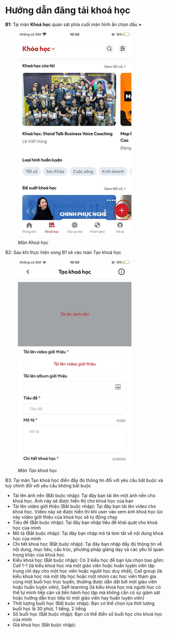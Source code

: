 # Hướng dẫn đăng tải khoá học

**B1:** Tại màn **Khoá học** quan sát phía cuối màn hình ấn chọn dấu **+**&#x20;

<figure><img src="../.gitbook/assets/photo_2024-06-20_10-54-43.jpg" alt="" width="360"><figcaption><p><em>Màn Khoá học</em> </p></figcaption></figure>

B2: Sau khi thực hiện xong B1 sẽ vào màn Tạo khoá học&#x20;

<figure><img src="../.gitbook/assets/photo_2024-06-20_10-57-00.jpg" alt="" width="360"><figcaption><p><em>Màn Tạo khoá học</em></p></figcaption></figure>

B3: Tại màn Tạo khoá học điền đầy đủ thông tin đối với yêu cầu bắt buộc và tuỳ chỉnh đối với yêu cầu không bắt buộc

* Tải lên ảnh nền (Bắt buộc nhập): Tại đây bạn tải lên một ảnh nền cho khoá học. Ảnh này sẽ được hiển thị cho khoá học của bạn&#x20;
* Tải lên video giới thiệu (Bắt buộc nhập): Tại đây bạn tải lên video cho khoá học. Video này sẽ được hiển thi khi user vào xem ảnh khoá học lúc này video giới thiệu của khoá học sẽ tự động chạy&#x20;
* Tiêu đề (Bắt buộc nhập): Tại đây bạn nhập tiêu đề khái quát cho khoá học của mình
* Mô tả (Bắt buộc nhập): Tại đây bạn nhập mô tả tóm tắt về nội dung khoá học của mình
* Chi tiết khoá học (Bắt buộc nhập): Tại đây bạn nhập đầy đủ thông tin về nội dung, mục tiêu, cầu trúc, phương pháp giảng dạy và các yếu tố quan trọng khác của khoá học
* Kiểu khoá học (Bắt buộc nhập): Có 3 kiểu học để bạn lựa chọn bao gồm: Call 1-1 (là kiểu khoá học mà một giáo viên hoặc huấn luyện viên tập trung chỉ dạy cho một học viên hoặc người học duy nhất), Call group (là kiểu khoá học mà một lớp học hoặc một nhóm các học viên tham gia cùng một buổi học trực tuyến, thường được dẫn dắt bởi một giáo viên hoặc huấn luyện viên), Self-learning (là kiểu khoá học mà người học có thể tự mình tiếp cận và tiến hành học tập mà không cần có sự giám sát hoặc hướng dẫn trực tiếp từ một giáo viên hay huấn luyện viên)
* Thời lượng buổi học (Bắt buộc nhập): Bạn có thể chọn lựa thời lượng buổi học là 30 phút, 1 tiếng, 2 tiếng
* Số buổi học (Bắt buộc nhập): Bạn có thể điền số buổi học cho khoá học của mình&#x20;
* Giá khoá học (Bắt buộc nhập):&#x20;
